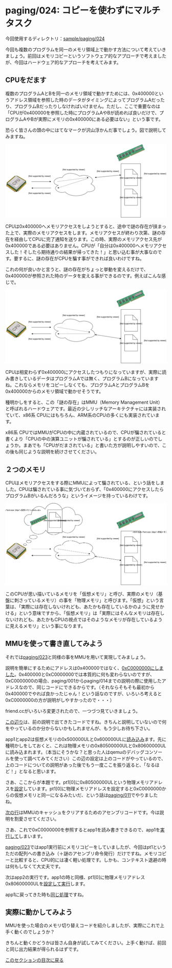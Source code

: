 paging/024: コピーを使わずにマルチタスク
==========================

今回使用するディレクトリ：[sample/paging/024](https://github.com/PFLab-OS/Toshokan/tree/master/sample/paging/024)

今回も複数のプログラムを同一のメモリ領域上で動かす方法について考えていきましょう。前回はメモリコピーというソフトウェア的なアプローチで考えましたが、今回はハードウェア的なアプローチを考えてみます。

CPUをだます
------------------------------
複数のプログラムAとBを同一のメモリ領域で動かすためには、0x400000というアドレス領域を参照した時のデータがタイミングによってプログラムAだったり、プログラムBだったりしなければいけません。ただし、ここで重要なのは「CPUが0x400000を参照した時にプログラムAやBが読めれば良いだけで、プログラムAやBが実際にメモリの0x400000にある必要はない」という事です。

恐らく皆さんの頭の中にはてなマークが沢山浮かんだ事でしょう。図で説明してみますね。

![024_1.svg](024_1.svg)

CPUは0x400000へメモリアクセスをしようとすると、途中で謎の存在が挟まった上で、実際のメモリアクセスをします。メモリアクセスが終わり次第、謎の存在を経由してCPUに完了通知を送ります。この時、実際のメモリアクセス先が0x400000である必要はありません。CPUが「自分は0x400000へメモリアクセスした！そしたら期待通りの結果が帰ってきた！」と思い込む事が大事なのです。要するに、謎の存在がCPUを騙す事ができれば良いわけですね。

これの何が良いかと言うと、謎の存在がちょっと挙動を変えるだけで、0x400000が参照された時のデータを変える事ができるのです。例えばこんな感じで。

![024_2.svg](024_2.svg)

CPUは相変わらず0x400000にアクセスしたつもりになっていますが、実際に読み書きしているデータはプログラムAでは無く、プログラムBになっていますね。これならメモリをコピーしなくても、プログラムAとプログラムBを0x400000からのメモリ領域で動かせそうです。

種明かしをすると、この「謎の存在」はMMU（Memory Management Unit）と呼ばれるハードウェアです。最近の少しリッチなアーキテクチャには実装されていて、x86系 CPUにはもちろん、ARM系のCPUの多くにも実装されています。

x86系 CPUではMMUがCPUの中に内蔵されているので、CPUが騙されていると書くより「CPUの中の演算ユニットが騙されている」とするのが正しいのでしょうか。まあでも「CPUがだまされている」と書いた方が説明しやすいので、この後も同じような説明を続けさせてください。

２つのメモリ
------------------------------

CPUはメモリアクセスをする際にMMUによって騙されている、という話をしました。CPUは騙されている事に気づいておらず、「0x400000にアクセスしたらプログラムBがいるんだろうな」というイメージを持っているわけです。

![024_3.svg](024_3.svg)

このCPUが思い描いているメモリを「仮想メモリ」と呼び、実際のメモリ（基盤に刺さっているメモリ）の事を「物理メモリ」と呼びます。「仮想」という言葉は、「実際には存在しないけれども、あたかも存在しているかのように見せかける」という意味ですから、「仮想メモリ」は「実際にはそんなメモリは存在しないけれども、あたかもCPUの視点ではそのようなメモリが存在しているように見えるメモリ」という事になります。

MMUを使って書き直してみよう
------------------------------

それでは[paging/023](023.md)と同様の事をMMUを用いて実現してみましょう。

説明を簡単にするためにアドレスは0x400000ではなく、[0xC0000000にしました](https://github.com/PFLab-OS/Toshokan/blob/master/sample/paging/024/app.ld#L4)。0x400000と0xC0000000では本質的に何も変わらないのですが、0xC0000000の場合、paging/001からpaging/014までの説明の際に使用したアドレスなので、同じコードにできるからです。（それならそもそも最初から0x400000でやれば良かったじゃん！という話なのですが、いろいろ考えると0xC0000000の方が説明がしやすかったので・・・）

friend.ccがいろいろ変更されたので、一つづつ見ていきましょう。

[この辺り](https://github.com/PFLab-OS/Toshokan/blob/master/sample/paging/024/friend.cc#L70)は、前の説明で出てきたコードですね。きちんと説明していないので何をやっているのか分からないかもしれませんが、もう少しお待ち下さい。

app1とapp2は仮想メモリの0x500000ULと0x600000ULに[読み込み](https://github.com/PFLab-OS/Toshokan/blob/master/sample/paging/024/friend.cc#L70)ます。先に種明かしをしておくと、これは物理メモリの0x80500000ULと0x80600000ULに読み込まれます。（本当にそうかな？と思った人はqemuのデバッグコンソールを使って調べてみてください）この辺の設定は上のコードがやっているので、上のコードについての説明があった後でもう一度ここを振り返ると、「なるほど！」となると思います。

さあ、ここからが本題です。pt1[0]に0x80500000ULという物理メモリアドレスを[設定](https://github.com/PFLab-OS/Toshokan/blob/master/sample/paging/024/friend.cc#L70)しています。pt1[0]に物理メモリアドレスを設定すると0xC0000000からの仮想メモリと同一になるみたいだ、という話は[paging/011](paging/011.md)でやりましたね。


[次の行](https://github.com/PFLab-OS/Toshokan/blob/master/sample/paging/024/friend.cc#L70)はMMUのキャッシュをクリアするためのアセンブリコードです。今は説明を割愛させてください。

さあ、これで0xC0000000を参照するとapp1を読み書きできるので、app1を[実行して](https://github.com/PFLab-OS/Toshokan/blob/master/sample/paging/024/friend.cc#L70)しまいます。

[paging/023](023.md)ではapp1実行前にメモリコピーをしていましたが、今回はpt1というただの配列への書き込み（＋謎のアセンブリ命令発行）だけですね。メモリコピーと比較すると、CPU的には凄く軽い処理です。しかも、コンテキスト退避の時は何もしなくて大丈夫です。

次はapp2の実行です。app1の時と同様、pt1[0]に物理メモリアドレス0x80600000ULを[設定して実行](https://github.com/PFLab-OS/Toshokan/blob/master/sample/paging/024/friend.cc#L70)します。

app1に戻ってきた時も[同じ処理](https://github.com/PFLab-OS/Toshokan/blob/master/sample/paging/024/friend.cc#L70)ですね。

実際に動かしてみよう
------------------------------

MMUを使った場合のメモリ切り替えコードを紹介しましたが、実際にこれで上手く動くのでしょうか？

きちんと動くかどうかは皆さん自身が試してみてください。上手く動けば、前回と同じ出力結果が得られるはずです。

[このセクションの目次に戻る](index.md)
